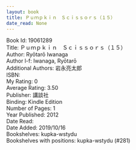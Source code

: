```yaml
---
layout: book
title: Ｐｕｍｐｋｉｎ　Ｓｃｉｓｓｏｒｓ（１５）
date_read: None
---
```


Book Id: 19061289<br />
Title: Ｐｕｍｐｋｉｎ　Ｓｃｉｓｓｏｒｓ（１５）<br />
Author: Ryōtarō Iwanaga<br />
Author l-f: Iwanaga, Ryōtarō<br />
Additional Authors: 岩永亮太郎<br />
ISBN: <br />
My Rating: 0<br />
Average Rating: 3.50<br />
Publisher: 講談社<br />
Binding: Kindle Edition<br />
Number of Pages: 1<br />
Year Published: 2012<br />
Date Read: <br />
Date Added: 2019/10/16<br />
Bookshelves: kupka-wstydu<br />
Bookshelves with positions: kupka-wstydu (#281)<br />

